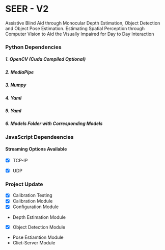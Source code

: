 # SEER - V2

 Assistive Blind Aid through Monocular Depth Estimation, Object Detection and Object Pose Estimation.
 Estimating Spatial Perception through Computer Vision to Aid the Visually Impaired for Day to Day Interaction



### Python Dependencies 
##### 1. OpenCV (Cuda Compiled Optional)
##### 2. MediaPipe 
##### 3. Numpy 
##### 4. Yaml
##### 5. Yaml
##### 6. Models Folder with Corresponding Models


### JavaScript Dependeencies




#### Streaming Options Available
- [x] TCP-IP
- [x] UDP





### Project Update 
- [x] Calibration Testing
- [x] Calibration Module
- [x] Configuration Module
- Depth Estimation Module
- [x] Object Detection Module
- Pose Estiamtion Module
- Cliet-Server Module
